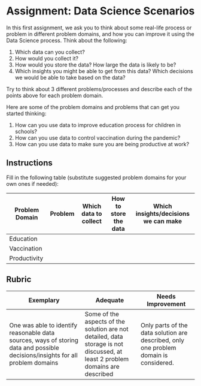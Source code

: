# Assignment: Data Science Scenarios

In this first assignment, we ask you to think about some real-life process or problem in different problem domains, and how you can improve it using the Data Science process. Think about the following:

1. Which data can you collect?
1. How would you collect it?
1. How would you store the data? How large the data is likely to be?
1. Which insights you might be able to get from this data? Which decisions we would be able to take based on the data?

  Try to think about 3 different problems/processes and describe each of the points above for each problem domain.

  Here are some of the problem domains and problems that can get you started thinking:

1. How can you use data to improve education process for children in schools?
1. How can you use data to control vaccination during the pandemic?
1. How can you use data to make sure you are being productive at work?
## Instructions

Fill in the following table (substitute suggested problem domains for your own ones if needed):

| Problem Domain | Problem | Which data to collect | How to store the data | Which insights/decisions we can make | 
|----------------|---------|-----------------------|-----------------------|--------------------------------------|
| Education | | | | |
| Vaccination | | | | |
| Productivity | | | | |

## Rubric

Exemplary | Adequate | Needs Improvement
--- | --- | -- |
One was able to identify reasonable data sources, ways of storing data and possible decisions/insights for all problem domains | Some of the aspects of the solution are not detailed, data storage is not discussed, at least 2 problem domains are described | Only parts of the data solution are described, only one problem domain is considered.
